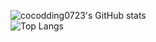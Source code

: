 ![cocodding0723's GitHub stats](https://github-readme-stats.vercel.app/api?username=cocodding0723&show_icons=true&theme=shades-of-purple)  
![Top Langs](https://github-readme-stats.vercel.app/api/top-langs/?username=cocodding0723&theme=shades-of-purple)
